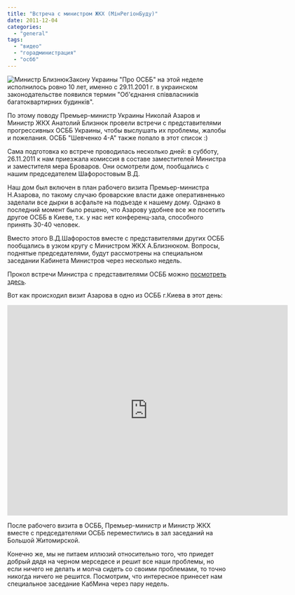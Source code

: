 ```yaml
---
title: "Встреча с министром ЖКХ (МінРегіонБуду)"
date: 2011-12-04
categories: 
  - "general"
tags: 
  - "видео"
  - "горадминистрация"
  - "осбб"
---
```


![](http://shevchenko4a.brovary.org/wp-content/uploads/2011/12/Bliznyuk.jpg "Министр Близнюк")Закону Украины "Про ОСББ" на этой неделе исполнилось ровно 10 лет, именно с 29.11.2001 г. в украинском законодательстве появился термин "Об'єднання співвласників багатоквартирних будинків".

По этому поводу Премьер-министр Украины Николай Азаров и Министр ЖКХ Анатолий Близнюк провели встречи с представителями прогрессивных ОСББ Украины, чтобы выслушать их проблемы, жалобы и пожелания. ОСББ "Шевченко 4-А" также попало в этот список :)

Сама подготовка ко встрече проводилась несколько дней: в субботу, 26.11.2011 к нам приезжала комиссия в составе заместителей Министра и заместителя мера Броваров. Они осмотрели дом, пообщались <!--more-->с нашим председателем Шафоростовым В.Д.

Наш дом был включен в план рабочего визита Премьер-министра Н.Азарова, по такому случаю броварские власти даже оперативненько заделали все дырки в асфальте на подъезде к нашему дому. Однако в последний момент было решено, что Азарову удобнее все же посетить другое ОСББ в Киеве, т.к. у нас нет конференц-зала, способного принять 30-40 человек.

Вместо этого В.Д.Шафоростов вместе с представителями других ОСББ пообщались в узком кругу с Министром ЖКХ А.Близнюком. Вопросы, поднятые председателями, будут рассмотрены на специальном заседании Кабинета Министров через несколько недель.

Прокол встречи Министра с представителями ОСББ можно [посмотреть здесь](https://docs.google.com/open?id=0BxE2NQlPHqm_YmM1MjAzMmYtMDJlNi00ZDc5LTg0MzYtODJhZGMwZWY4ZGQ2 "Встреча Министра с ОСББ").

Вот как происходил визит Азарова в одно из ОСББ г.Киева в этот день: 

<iframe width="640" height="480" src="http://www.youtube.com/embed/Ln16ZPocvFo" frameborder="0" allowfullscreen></iframe>

После рабочего визита в ОСББ, Премьер-министр и Министр ЖКХ вместе с председателями ОСББ переместились в зал заседаний на Большой Житомирской.

Конечно же, мы не питаем иллюзий относительно того, что приедет добрый дядя на черном мерседесе и решит все наши проблемы, но если ничего не делать и молча сидеть со своими проблемами, то точно никогда ничего не решится. Посмотрим, что интересное принесет нам специальное заседание КабМина через пару недель.
